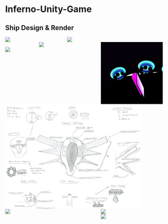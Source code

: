 # Inferno-Unity-Game
## Ship Design & Render
<img align="left" src= "https://github.com/WilliamAmbrozic/Inferno-Unity-Game/blob/master/Screenshots%20%26%20Design/%231.%20Front%20Shot%20of%20Ship%20Mid-Flight.png" width="198"><img align="left" src="https://github.com/WilliamAmbrozic/Inferno-Unity-Game/blob/master/Screenshots%20%26%20Design/%231.%20Front%20Shot%20of%20Ship%20on%20Ground.png" width="198"><img align="right" src="https://github.com/WilliamAmbrozic/Inferno-Unity-Game/blob/master/Screenshots%20%26%20Design/%2310.%20Dark%20Matter%20Magnet%20(Multiple).png" width="198"><img align="right" src="https://github.com/WilliamAmbrozic/Inferno-Unity-Game/blob/master/Screenshots%20%26%20Design/%2310.%20Electromagnetic%20Emitter%20(Single).png" width="198">
<img align="left" src="https://github.com/WilliamAmbrozic/Inferno-Unity-Game/blob/master/Screenshots%20%26%20Design/%2311.%20Tire%20Treads.png" width="198">
<img align="center" src="https://github.com/WilliamAmbrozic/Inferno-Unity-Game/blob/master/Screenshots%20%26%20Design/Final%20Design.jpg" width="435">
<img align="right" src="https://github.com/WilliamAmbrozic/Inferno-Unity-Game/blob/master/Screenshots%20%26%20Design/%232.%20Back%20Shot%20of%20Ship%20Mid-Flight.png" width="198">
<img align="left" src="https://github.com/WilliamAmbrozic/Inferno-Unity-Game/blob/master/Screenshots%20%26%20Design/%232.%20Back%20Shot%20of%20Ship%20on%20Ground.png" width="198">
<img align="right" src="https://github.com/WilliamAmbrozic/Inferno-Unity-Game/blob/master/Screenshots%20%26%20Design/%233%20Side%20Shot%20of%20Ship%20on%20Ground.png" width="198">
